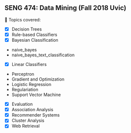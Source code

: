 
## SENG 474: Data Mining (Fall 2018 Uvic)

:robot: Topics covered: 
 - [x] Decision Trees
 - [x] Rule-based Classifiers
 - [x] Bayesian Classification
 - naive_bayes
 - naive_bayes_text_classification
 - [x] Linear Classifiers
 - Perceptron
 - Gradient and Optimization
 - Logistic Regression
 - Regulariation
 - Support Vector Machine
 - [x] Evaluation
 - [x] Association Analysis
 - [x] Recommender Systems
 - [x] Cluster Analysis
 - [x] Web Retrieval
